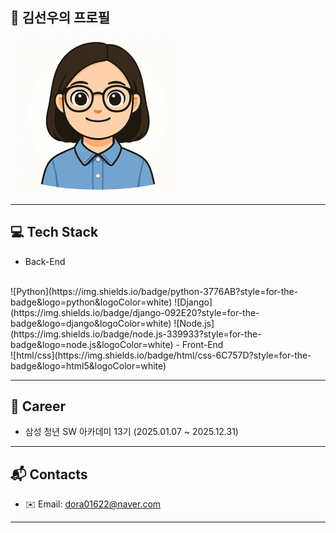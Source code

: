 ## 🐥 김선우의 프로필 
<p>
  <img src="./ETC/김선우.png" width="250" height="250" style="margin-left: 15px;" />
</p>


---

## 💻 Tech Stack
- Back-End
<br>
![Python](https://img.shields.io/badge/python-3776AB?style=for-the-badge&logo=python&logoColor=white)
![Django](https://img.shields.io/badge/django-092E20?style=for-the-badge&logo=django&logoColor=white)
![Node.js](https://img.shields.io/badge/node.js-339933?style=for-the-badge&logo=node.js&logoColor=white)
- Front-End
<br>
![html/css](https://img.shields.io/badge/html/css-6C757D?style=for-the-badge&logo=html5&logoColor=white)

---

## 💼 Career

- 삼성 청년 SW 아카데미 13기 (2025.01.07 ~ 2025.12.31)

---

## 📬 Contacts

- ✉️ Email: [dora01622@naver.com](mailto:dora01622@naver.com)

---


